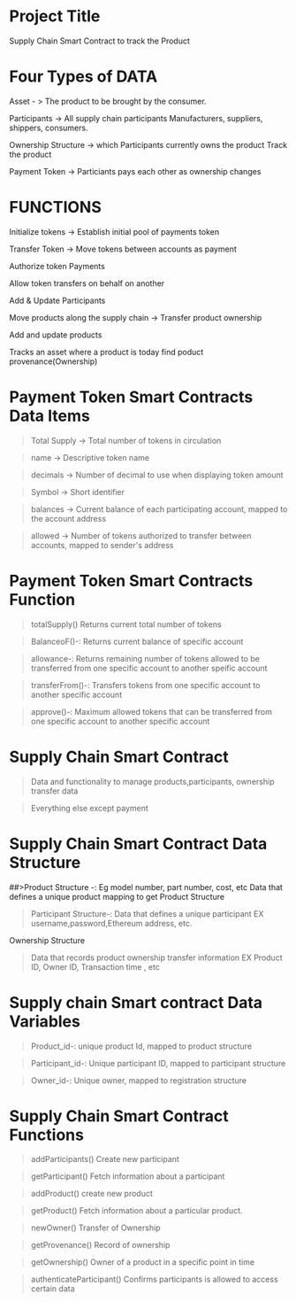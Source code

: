 # Project Title
Supply Chain Smart Contract to track the Product 

# Four Types of DATA

Asset - > The product to be brought by the consumer.

Participants -> All supply chain participants
		Manufacturers, suppliers, shippers, consumers.


Ownership Structure -> which Participants currently owns the product
Track the product


Payment Token -> Particiants pays each other as ownership changes


# FUNCTIONS

Initialize tokens -> Establish initial pool of payments token

Transfer Token -> Move tokens between accounts as payment

Authorize token Payments 

Allow token transfers on behalf on another 


Add & Update Participants

Move products along the supply chain  -> Transfer product ownership

Add and update products

Tracks an asset
	where a product is today 
	find poduct provenance(Ownership)


# Payment Token Smart Contracts Data Items

> Total Supply -> Total number of tokens in circulation

> name -> Descriptive token name 

> decimals -> Number of decimal to use when displaying  token amount

> Symbol -> Short identifier

>balances -> Current balance of each participating account,
	mapped to the account address

>allowed -> Number of tokens authorized to transfer between accounts, mapped to sender's address

# Payment Token Smart Contracts Function
> totalSupply()
	Returns current total number of tokens

> BalanceoF()-:
	Returns current balance of specific account

>allowance-:
	Returns remaining number of tokens allowed to be transferred from one specific account to another speific account 

>transferFrom()-:
	Transfers tokens from one specific account to another specific account

>approve()-:
	Maximum allowed tokens that can be transferred from one specific account to another specific account 


# Supply Chain Smart Contract

> Data and functionality to manage products,participants, ownership transfer data

> Everything else except payment

# Supply Chain Smart Contract Data Structure

##>Product Structure -:
	Eg model number, part number, cost, etc
	Data that defines a unique product
	mapping to get Product Structure

>Participant Structure-:
	Data that defines a unique participant
	EX username,password,Ethereum address, etc. 
	
Ownership Structure
> Data that records product ownership transfer information
	EX Product ID, Owner ID, Transaction time , etc
	



# Supply chain Smart contract Data Variables 
> Product_id-:
	unique product Id, mapped to product structure

>Participant_id-:
	Unique participant ID, mapped to participant structure

>Owner_id-:
	Unique owner, mapped to registration structure


# Supply Chain Smart Contract Functions 

> addParticipants()
	Create new participant

>getParticipant()
	Fetch information about a participant

> addProduct()
	create new product

> getProduct()
	Fetch information about a particular product.

>newOwner()
	Transfer of Ownership
    
>getProvenance()
	Record of ownership

>getOwnership()
	Owner of a product in a specific point in time 

> authenticateParticipant()
	Confirms participants is allowed to access certain data

